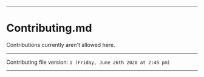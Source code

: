 
***

# Contributing.md

Contributions currently aren't allowed here.

***

Contributing file version: `1 (Friday, June 26th 2020 at 2:45 pm)`

***
